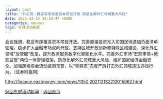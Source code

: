 ```yaml
---
layout: post
title: "外汇局：稳妥有序推进资本项目开放 防范化解外汇领域重大风险"
date: 2021-12-13 19:19:47 +0800
categories: emnews
tags: 东财滚动新闻
---
```


会议强调，稳妥有序推进资本项目开放。完善直接投资准入前国民待遇加负面清单管理，稳步扩大金融市场双向开放。支持区域开放创新和特殊区域建设。深化外汇领域“放管服”改革，提升政务服务数字化智能化水平。完善外汇市场“宏观审慎+微观监管”两位一体管理框架，防范化解外汇领域重大风险，维护国家经济金融安全。加强跨境资金流动监测预警，以“零容忍”态度严厉打击外汇领域违法违规行为。（证券时报网）

<http://finance.eastmoney.com/news/1350,202112132212015062.html>

[返回东财滚动新闻](//finews.withounder.com/emnews/)｜[返回首页](//finews.withounder.com/)